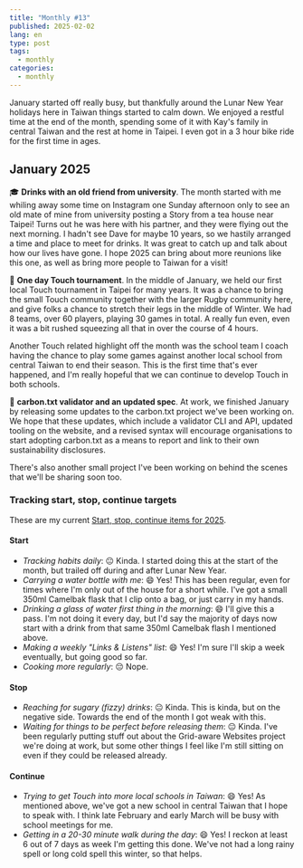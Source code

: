 ```yaml
---
title: "Monthly #13"
published: 2025-02-02
lang: en
type: post
tags:
  - monthly
categories:
  - monthly
---
```


January started off really busy, but thankfully around the Lunar New Year holidays here in Taiwan things started to calm down. We enjoyed a restful time at the end of the month, spending some of it with Kay's family in central Taiwan and the rest at home in Taipei. I even got in a 3 hour bike ride for the first time in ages.

## January 2025

🎓 **Drinks with an old friend from university**. The month started with me whiling away some time on Instagram one Sunday afternoon only to see an old mate of mine from university posting a Story from a tea house near Taipei! Turns out he was here with his partner, and they were flying out the next morning. I hadn't see Dave for maybe 10 years, so we hastily arranged a time and place to meet for drinks. It was great to catch up and talk about how our lives have gone. I hope 2025 can bring about more reunions like this one, as well as bring more people to Taiwan for a visit!

🏉 **One day Touch tournament**. In the middle of January, we held our first local Touch tournament in Taipei for many years. It was a chance to bring the small Touch community together with the larger Rugby community here, and give folks a chance to stretch their legs in the middle of Winter. We had 8 teams, over 60 players, playing 30 games in total. A really fun even, even it was a bit rushed squeezing all that in over the course of 4 hours.

Another Touch related highlight off the month was the school team I coach having the chance to play some games against another local school from central Taiwan to end their season. This is the first time that's ever happened, and I'm really hopeful that we can continue to develop Touch in both schools.

🔗 **carbon.txt validator and an updated spec**. At work, we finished January by releasing some updates to the carbon.txt project we've been working on. We hope that these updates, which include a validator CLI and API, updated tooling on the website, and a revised syntax will encourage organisations to start adopting carbon.txt as a means to report and link to their own sustainability disclosures.

There's also another small project I've been working on behind the scenes that we'll be sharing soon too.

### Tracking start, stop, continue targets

These are my current [Start, stop, continue items for 2025](/notes/start-stop-continue-2025/).

#### **Start**

- _Tracking habits daily_: 😐 Kinda. I started doing this at the start of the month, but trailed off during and after Lunar New Year.
- _Carrying a water bottle with me_: 😄 Yes! This has been regular, even for times where I'm only out of the house for a short while. I've got a small 350ml Camelbak flask that I clip onto a bag, or just carry in my hands.
- _Drinking a glass of water first thing in the morning_: 😄 I'll give this a pass. I'm not doing it every day, but I'd say the majority of days now start with a drink from that same 350ml Camelbak flash I mentioned above.
- _Making a weekly "Links & Listens" list_: 😄 Yes! I'm sure I'll skip a week eventually, but going good so far.
- _Cooking more regularly_: 😔 Nope.

#### **Stop**

- _Reaching for sugary (fizzy) drinks_: 😐 Kinda. This is kinda, but on the negative side. Towards the end of the month I got weak with this.
- _Waiting for things to be perfect before releasing them_: 😐 Kinda. I've been regularly putting stuff out about the Grid-aware Websites project we're doing at work, but some other things I feel like I'm still sitting on even if they could be released already.

#### **Continue**

- _Trying to get Touch into more local schools in Taiwan_: 😄 Yes! As mentioned above, we've got a new school in central Taiwan that I hope to speak with. I think late February and early March will be busy with school meetings for me.
- _Getting in a 20-30 minute walk during the day_: 😄 Yes! I reckon at least 6 out of 7 days as week I'm getting this done. We've not had a long rainy spell or long cold spell this winter, so that helps.
